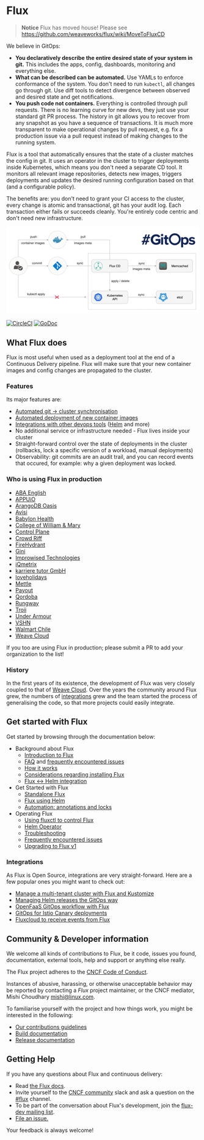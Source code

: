# Flux

> **Notice** Flux has moved house! Please see https://github.com/weaveworks/flux/wiki/MoveToFluxCD

We believe in GitOps:

- **You declaratively describe the entire desired state of your
  system in git.** This includes the apps, config, dashboards,
  monitoring and everything else.
- **What can be described can be automated.** Use YAMLs to enforce
  conformance of the system. You don't need to run `kubectl`, all changes go
  through git. Use diff tools to detect divergence between observed and
  desired state and get notifications.
- **You push code not containers.** Everything is controlled through
  pull requests. There is no learning curve for new devs, they just use
  your standard git PR process. The history in git allows you to recover
  from any snapshot as you have a sequence of transactions. It is much
  more transparent to make operational changes by pull request, e.g.
  fix a production issue via a pull request instead of making changes to
  the running system.

Flux is a tool that automatically ensures that the state of a cluster
matches the config in git. It uses an operator in the cluster to trigger
deployments inside Kubernetes, which means you don't need a separate CD tool.
It monitors all relevant image repositories, detects new images, triggers
deployments and updates the desired running configuration based on that
(and a configurable policy).

The benefits are: you don't need to grant your CI access to the cluster, every
change is atomic and transactional, git has your audit log. Each transaction
either fails or succeeds cleanly. You're entirely code centric and don't need
new infrastructure.

![Deployment Pipeline](docs/images/flux-cd-diagram.png)

[![CircleCI](https://circleci.com/gh/fluxcd/flux.svg?style=svg)](https://circleci.com/gh/fluxcd/flux)
[![GoDoc](https://godoc.org/github.com/fluxcd/flux?status.svg)](https://godoc.org/github.com/fluxcd/flux)

## What Flux does

Flux is most useful when used as a deployment tool at the end of a
Continuous Delivery pipeline. Flux will make sure that your new
container images and config changes are propagated to the cluster.

### Features

Its major features are:

- [Automated git → cluster synchronisation](/docs/introduction.md#automated-git-cluster-synchronisation)
- [Automated deployment of new container images](/docs/introduction.md#automated-deployment-of-new-container-images)
- [Integrations with other devops tools](/docs/introduction.md#integrations-with-other-devops-tools) ([Helm](/docs/helm/helm-integration.md) and more)
- No additional service or infrastructure needed - Flux lives inside your
  cluster
- Straight-forward control over the state of deployments in the
  cluster (rollbacks, lock a specific version of a workload, manual
  deployments)
- Observability: git commits are an audit trail, and you can record events that
  occured, for example: why a given deployment was locked.

### Who is using Flux in production

- [ABA English](https://www.abaenglish.com)
- [APPUiO](https://appuio.ch)
- [ArangoDB Oasis](https://arangodb.com/managed-service)
- [Avisi](https://avisi.nl)
- [Babylon Health](https://www.babylonhealth.com/)
- [College of William & Mary](https://www.wm.edu)
- [Control Plane](https://control-plane.io)
- [Crowd Riff](https://crowdriff.com)
- [FireHydrant](https://firehydrant.io)
- [Gini](https://gini.net)
- [Improwised Technologies](https://www.improwised.com/)
- [iQmetrix](https://www.iqmetrix.com)
- [karriere tutor GmbH](https://www.karrieretutor.de)
- [loveholidays](https://www.loveholidays.com/)
- [Mettle](https://mettle.co.uk)
- [Payout](https://payout.one)
- [Qordoba](https://qordoba.com)
- [Rungway](https://rungway.com)
- [Troii](https://troii.com/)
- [Under Armour](https://www.underarmour.com)
- [VSHN](https://vshn.ch)
- [Walmart Chile](https://www.walmartchile.cl)
- [Weave Cloud](https://cloud.weave.works)

If you too are using Flux in production; please submit a PR to add your organization to the list!

### History

In the first years of its existence, the development of Flux was very
closely coupled to that of [Weave
Cloud](https://www.weave.works/product/cloud/). Over the years the community
around Flux grew, the numbers of [integrations](#integrations) grew and
the team started the process of generalising the code, so that more projects
could easily integrate.

## Get started with Flux

Get started by browsing through the documentation below:

- Background about Flux
  - [Introduction to Flux](/docs/introduction.md)
  - [FAQ](/docs/faq.md) and [frequently encountered issues](https://github.com/fluxcd/flux/labels/FAQ)
  - [How it works](/docs/how-it-works.md)
  - [Considerations regarding installing Flux](/docs/install/index.md)
  - [Flux <-> Helm integration](/docs/helm/helm-integration.md)
- Get Started with Flux
  - [Standalone Flux](/docs/install/get-started.md)
  - [Flux using Helm](/docs/install/helm-get-started.md)
  - [Automation: annotations and locks](/docs/using/annotations-tutorial.md)
- Operating Flux
  - [Using fluxctl to control Flux](/docs/using/fluxctl.md)
  - [Helm Operator](/docs/helm/helm-operator.md)
  - [Troubleshooting](/docs/troubleshooting.md)
  - [Frequently encountered issues](https://github.com/fluxcd/flux/labels/FAQ)
  - [Upgrading to Flux v1](/docs/upgrading-to-1.0.md)

### Integrations

As Flux is Open Source, integrations are very straight-forward. Here are
a few popular ones you might want to check out:

- [Manage a multi-tenant cluster with Flux and Kustomize](https://github.com/fluxcd/multi-tenancy)
- [Managing Helm releases the GitOps way](https://github.com/fluxcd/helm-operator-get-started)
- [OpenFaaS GitOps workflow with Flux](https://github.com/stefanprodan/openfaas-flux)
- [GitOps for Istio Canary deployments](https://github.com/stefanprodan/gitops-istio)
- [Fluxcloud to receive events from Flux](https://github.com/justinbarrick/fluxcloud)

## Community & Developer information

We welcome all kinds of contributions to Flux, be it code, issues you found,
documentation, external tools, help and support or anything else really.

The Flux project adheres to the [CNCF Code of
Conduct](https://github.com/cncf/foundation/blob/master/code-of-conduct.md).

Instances of abusive, harassing, or otherwise unacceptable behavior
may be reported by contacting a _Flux_ project maintainer, or the CNCF
mediator, Mishi Choudhary <mishi@linux.com>.

To familiarise yourself with the project and how things work, you might
be interested in the following:

- [Our contributions guidelines](CONTRIBUTING.md)
- [Build documentation](/docs/development/building.md)
- [Release documentation](/internal_docs/releasing.md)

## <a name="help"></a>Getting Help

If you have any questions about Flux and continuous delivery:

- Read [the Flux docs](https://github.com/fluxcd/flux/tree/master/docs).
- Invite yourself to the <a href="https://slack.cncf.io" target="_blank">CNCF community</a>
  slack and ask a question on the [#flux](https://cloud-native.slack.com/messages/flux/)
  channel.
- To be part of the conversation about Flux's development, join the
  [flux-dev mailing list](https://groups.google.com/forum/#!forum/flux-dev).
- [File an issue.](https://github.com/fluxcd/flux/issues/new)

Your feedback is always welcome!
